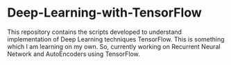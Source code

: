 # Deep-Learning-with-TensorFlow
This repository contains the scripts developed to understand implementation of Deep Learning techniques TensorFlow. 
This is something which I am learning on my own. So, currently working on Recurrent Neural Network and AutoEncoders using TensorFlow.
